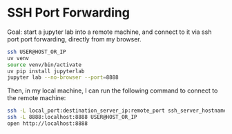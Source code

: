 # SSH Port Forwarding

Goal: start a jupyter lab into a remote machine, and connect to it via ssh port port forwarding, directly from my browser.

```bash
ssh USER@HOST_OR_IP
uv venv
source venv/bin/activate
uv pip install jupyterlab
jupyter lab --no-browser --port=8888
```

Then, in my local machine, I can run the following command to connect to the remote machine:

```bash
ssh -L local_port:destination_server_ip:remote_port ssh_server_hostname
ssh -L 8888:localhost:8888 USER@HOST_OR_IP
open http://localhost:8888
```
